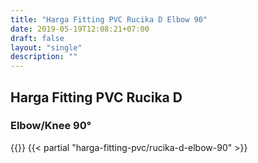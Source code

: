 ```yaml
---
title: "Harga Fitting PVC Rucika D Elbow 90"
date: 2019-05-19T12:08:21+07:00
draft: false
layout: "single"
description: ""
---
```


## Harga Fitting PVC Rucika D
### Elbow/Knee 90&deg;
{{<kontak-button>}}
{{< partial "harga-fitting-pvc/rucika-d-elbow-90" >}}

